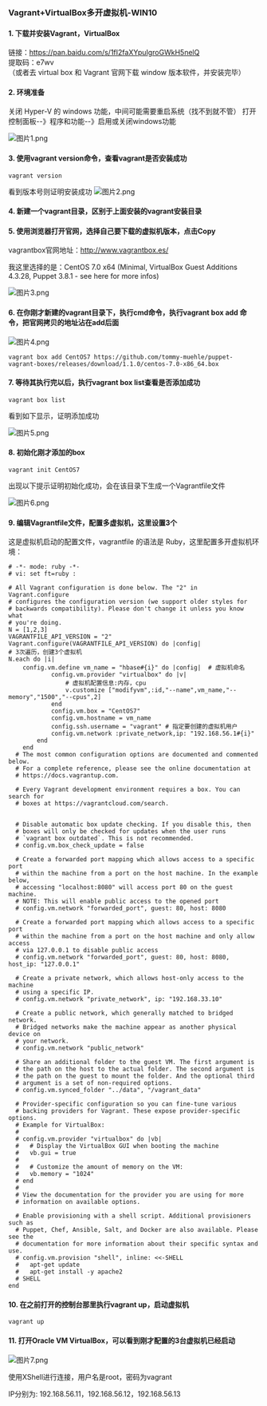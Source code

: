 ### Vagrant+VirtualBox多开虚拟机-WIN10

#### 1. 下载并安装Vagrant，VirtualBox 

链接：https://pan.baidu.com/s/1fI2faXYpuIgroGWkH5nelQ  
提取码：e7wv  
（或者去 virtual box 和 Vagrant 官网下载 window 版本软件，并安装完毕）

#### 2. 环境准备 

关闭 Hyper-V 的 windows 功能，中间可能需要重启系统（找不到就不管）
打开控制面板--》程序和功能--》启用或关闭windows功能

![图片1.png](images/图片1.png)

#### 3. 使用vagrant version命令，查看vagrant是否安装成功

```
vagrant version
```
看到版本号则证明安装成功
![图片2.png](images/图片2.png)

#### 4. 新建一个vagrant目录，区别于上面安装的vagrant安装目录

#### 5. 使用浏览器打开官网，选择自己要下载的虚拟机版本，点击Copy

vagrantbox官网地址：http://www.vagrantbox.es/ 

我这里选择的是：CentOS 7.0 x64 (Minimal, VirtualBox Guest Additions 4.3.28, Puppet 3.8.1 - see here for more infos)

![图片3.png](images/图片3.png)

#### 6. 在你刚才新建的vagrant目录下，执行cmd命令，执行vagrant box add 命令，把官网拷贝的地址沾在add后面

![图片4.png](images/图片4.png)
```
vagrant box add CentOS7 https://github.com/tommy-muehle/puppet-vagrant-boxes/releases/download/1.1.0/centos-7.0-x86_64.box
```

#### 7. 等待其执行完以后，执行vagrant box list查看是否添加成功

```
vagrant box list
```

看到如下显示，证明添加成功

![图片5.png](images/图片5.png)

#### 8. 初始化刚才添加的box

```
vagrant init CentOS7
```
出现以下提示证明初始化成功，会在该目录下生成一个Vagrantfile文件

![图片6.png](images/图片6.png)

#### 9. 编辑Vagrantfile文件，配置多虚拟机，这里设置3个
这是虚拟机启动的配置文件，vagrantfile 的语法是 Ruby，这里配置多开虚拟机环境：

```
# -*- mode: ruby -*-
# vi: set ft=ruby :

# All Vagrant configuration is done below. The "2" in Vagrant.configure
# configures the configuration version (we support older styles for
# backwards compatibility). Please don't change it unless you know what
# you're doing.
N = [1,2,3]
VAGRANTFILE_API_VERSION = "2"
Vagrant.configure(VAGRANTFILE_API_VERSION) do |config|
# 3次遍历，创建3个虚拟机
N.each do |i|
	config.vm.define vm_name = "hbase#{i}" do |config|  # 虚拟机命名
			config.vm.provider "virtualbox" do |v|
				# 虚拟机配置信息:内存，cpu
				v.customize ["modifyvm",:id,"--name",vm_name,"--memory","1500","--cpus",2]
			end
			config.vm.box = "CentOS7"
			config.vm.hostname = vm_name
			config.ssh.username = "vagrant" # 指定要创建的虚拟机用户
			config.vm.network :private_network,ip: "192.168.56.1#{i}"
		end
	end
  # The most common configuration options are documented and commented below.
  # For a complete reference, please see the online documentation at
  # https://docs.vagrantup.com.

  # Every Vagrant development environment requires a box. You can search for
  # boxes at https://vagrantcloud.com/search.
  

  # Disable automatic box update checking. If you disable this, then
  # boxes will only be checked for updates when the user runs
  # `vagrant box outdated`. This is not recommended.
  # config.vm.box_check_update = false

  # Create a forwarded port mapping which allows access to a specific port
  # within the machine from a port on the host machine. In the example below,
  # accessing "localhost:8080" will access port 80 on the guest machine.
  # NOTE: This will enable public access to the opened port
  # config.vm.network "forwarded_port", guest: 80, host: 8080

  # Create a forwarded port mapping which allows access to a specific port
  # within the machine from a port on the host machine and only allow access
  # via 127.0.0.1 to disable public access
  # config.vm.network "forwarded_port", guest: 80, host: 8080, host_ip: "127.0.0.1"

  # Create a private network, which allows host-only access to the machine
  # using a specific IP.
  # config.vm.network "private_network", ip: "192.168.33.10"

  # Create a public network, which generally matched to bridged network.
  # Bridged networks make the machine appear as another physical device on
  # your network.
  # config.vm.network "public_network"

  # Share an additional folder to the guest VM. The first argument is
  # the path on the host to the actual folder. The second argument is
  # the path on the guest to mount the folder. And the optional third
  # argument is a set of non-required options.
  # config.vm.synced_folder "../data", "/vagrant_data"

  # Provider-specific configuration so you can fine-tune various
  # backing providers for Vagrant. These expose provider-specific options.
  # Example for VirtualBox:
  #
  # config.vm.provider "virtualbox" do |vb|
  #   # Display the VirtualBox GUI when booting the machine
  #   vb.gui = true
  #
  #   # Customize the amount of memory on the VM:
  #   vb.memory = "1024"
  # end
  #
  # View the documentation for the provider you are using for more
  # information on available options.

  # Enable provisioning with a shell script. Additional provisioners such as
  # Puppet, Chef, Ansible, Salt, and Docker are also available. Please see the
  # documentation for more information about their specific syntax and use.
  # config.vm.provision "shell", inline: <<-SHELL
  #   apt-get update
  #   apt-get install -y apache2
  # SHELL
end
```

#### 10. 在之前打开的控制台那里执行vagrant up，启动虚拟机

```
vagrant up
```

#### 11. 打开Oracle VM VirtualBox，可以看到刚才配置的3台虚拟机已经启动

![图片7.png](images/图片7.png)

使用XShell进行连接，用户名是root，密码为vagrant

IP分别为:
192.168.56.11，192.168.56.12，192.168.56.13

